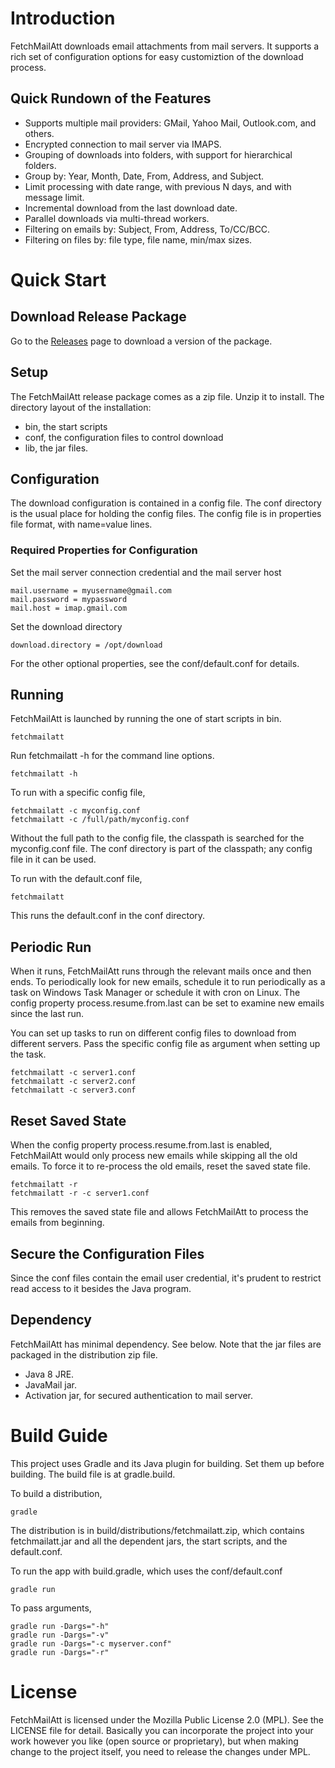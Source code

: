 
# Introduction <a name="Introduction"/>

FetchMailAtt downloads email attachments from mail servers.
It supports a rich set of configuration options for easy customiztion
of the download process.

## Quick Rundown of the Features

- Supports multiple mail providers: GMail, Yahoo Mail, Outlook.com, and others.
- Encrypted connection to mail server via IMAPS.
- Grouping of downloads into folders, with support for hierarchical folders.
- Group by: Year, Month, Date, From, Address, and Subject.
- Limit processing with date range, with previous N days, and with message limit.
- Incremental download from the last download date.
- Parallel downloads via multi-thread workers.
- Filtering on emails by: Subject, From, Address, To/CC/BCC.
- Filtering on files by: file type, file name, min/max sizes.

# Quick Start <a name="QuickStart"/>

## Download Release Package

Go to the [Releases](https://github.com/williamw520/fetchmailatt/releases) page to download a version of the package. 

## Setup

The FetchMailAtt release package comes as a zip file.  Unzip it to install.  The directory layout of the installation:

- bin, the start scripts
- conf, the configuration files to control download
- lib, the jar files.

## Configuration

The download configuration is contained in a config file.  The conf directory
is the usual place for holding the config files.  The config file is in properties
file format, with name=value lines.

### Required Properties for Configuration

Set the mail server connection credential and the mail server host

    mail.username = myusername@gmail.com
    mail.password = mypassword
    mail.host = imap.gmail.com

Set the download directory

    download.directory = /opt/download

For the other optional properties, see the conf/default.conf for details.

## Running

FetchMailAtt is launched by running the one of start scripts in bin.

    fetchmailatt

Run fetchmailatt -h for the command line options.

    fetchmailatt -h

To run with a specific config file,

    fetchmailatt -c myconfig.conf
    fetchmailatt -c /full/path/myconfig.conf

Without the full path to the config file, the classpath is searched
for the myconfig.conf file.  The conf directory is part of the classpath;
any config file in it can be used.

To run with the default.conf file,

    fetchmailatt

This runs the default.conf in the conf directory.

## Periodic Run

When it runs, FetchMailAtt runs through the relevant mails once and then
ends.  To periodically look for new emails, schedule it to run periodically
as a task on Windows Task Manager or schedule it with cron on Linux.  The config 
property process.resume.from.last can be set to examine new emails
since the last run.

You can set up tasks to run on different config files to download from different servers.
Pass the specific config file as argument when setting up the task.

    fetchmailatt -c server1.conf
    fetchmailatt -c server2.conf
    fetchmailatt -c server3.conf

## Reset Saved State

When the config property process.resume.from.last is enabled, FetchMailAtt would
only process new emails while skipping all the old emails.  To force it to re-process
the old emails, reset the saved state file.

    fetchmailatt -r
    fetchmailatt -r -c server1.conf

This removes the saved state file and allows FetchMailAtt to process the emails from
beginning.

## Secure the Configuration Files

Since the conf files contain the email user credential, it's prudent to restrict
read access to it besides the Java program.

## Dependency

FetchMailAtt has minimal dependency.  See below.  Note that the jar files
are packaged in the distribution zip file.

* Java 8 JRE.
* JavaMail jar.
* Activation jar, for secured authentication to mail server.


# Build Guide <a name="DevGuide"/>

This project uses Gradle and its Java plugin for building.  Set them up before building.
The build file is at gradle.build.

To build a distribution,

    gradle

The distribution is in build/distributions/fetchmailatt.zip, which contains
fetchmailatt.jar and all the dependent jars, the start scripts, and the default.conf.

To run the app with build.gradle, which uses the conf/default.conf

    gradle run

To pass arguments,

    gradle run -Dargs="-h"
    gradle run -Dargs="-v"
    gradle run -Dargs="-c myserver.conf"
    gradle run -Dargs="-r"


# License

FetchMailAtt is licensed under the Mozilla Public License 2.0 (MPL).  See the
LICENSE file for detail.  Basically you can incorporate the project into your
work however you like (open source or proprietary), but when making change
to the project itself, you need to release the changes under MPL.

